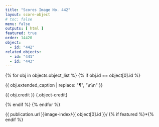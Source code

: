 ```yaml
---
title: "Scores Image No. 442"
layout: score-object
# toc: false
menu: false
outputs: [ html ]
featured: true
order: 14420
object:
  - id: "442"
related_objects:
  - id: "441"
  - id: "443"
---
```


{% for obj in objects.object_list %}
{% if obj.id == object[0].id %}

{{ obj.extended_caption | replace: "¶", "\n\n" }}

{{ obj.credit }} {.object-credit}

{% endif %}
{% endfor %}

<div class="object-credit object-url is-print-only">

{{ publication.url }}image-index/{{ object[0].id }}/ {% if featured %}*{% endif %}

</div>

